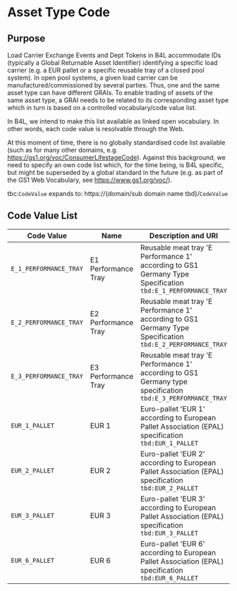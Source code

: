 # Asset Type Code

## Purpose
Load Carrier Exchange Events and Dept Tokens in B4L accommodate IDs (typically a Global Returnable Asset Identifier) identifying a specific load carrier (e.g. a EUR pallet or a specific reusable tray of a closed pool system).
In open pool systems, a given load carrier can be manufactured/commissioned by several parties. Thus, one and the same asset type can have different GRAIs.
To enable trading of assets of the same asset type, a GRAI needs to be related to its corresponding asset type which in turn is based on a controlled vocabulary/code value list.

In B4L, we intend to make this list available as linked open vocabulary. In other words, each code value is resolvable through the Web.

At this moment of time, there is no globally standardised code list available (such as for many other domains, e.g. https://gs1.org/voc/ConsumerLifestageCode). Against this background, we need to specify an own code list which, for the time being, is B4L specific, but might be superseded by a global standard in the future (e.g. as part of the GS1 Web Vocabulary, see https://www.gs1.org/voc/).

tbc:`CodeValue` expands to: https://{domain/sub domain name tbd}/`CodeValue`

## Code Value List

| Code Value | Name | Description and URI |
| --- | --- | ---|
| `E_1_PERFORMANCE_TRAY` | E1 Performance Tray | Reusable meat tray 'E Performance 1' according to GS1 Germany Type Specification `tbd:E_1_PERFORMANCE_TRAY` |
| `E_2_PERFORMANCE_TRAY` | E2 Performance Tray | Reusable meat tray 'E Performance 1' according to GS1 Germany Type Specification `tbd:E_2_PERFORMANCE_TRAY` |
| `E_3_PERFORMANCE_TRAY` | E3 Performance Tray | Reusable meat tray 'E Performance 1' according to GS1 Germany type specification `tbd:E_3_PERFORMANCE_TRAY` |
| `EUR_1_PALLET` | EUR 1 | Euro-pallet 'EUR 1' according to European Pallet Association (EPAL) specification `tbd:EUR_1_PALLET` |
| `EUR_2_PALLET` | EUR 2 | Euro-pallet 'EUR 2' according to European Pallet Association (EPAL) specification `tbd:EUR_2_PALLET` |
| `EUR_3_PALLET` | EUR 3 | Euro-pallet 'EUR 3' according to European Pallet Association (EPAL) specification `tbd:EUR_3_PALLET` |
| `EUR_6_PALLET` | EUR 6 | Euro-pallet 'EUR 6' according to European Pallet Association (EPAL) specification `tbd:EUR_6_PALLET` |